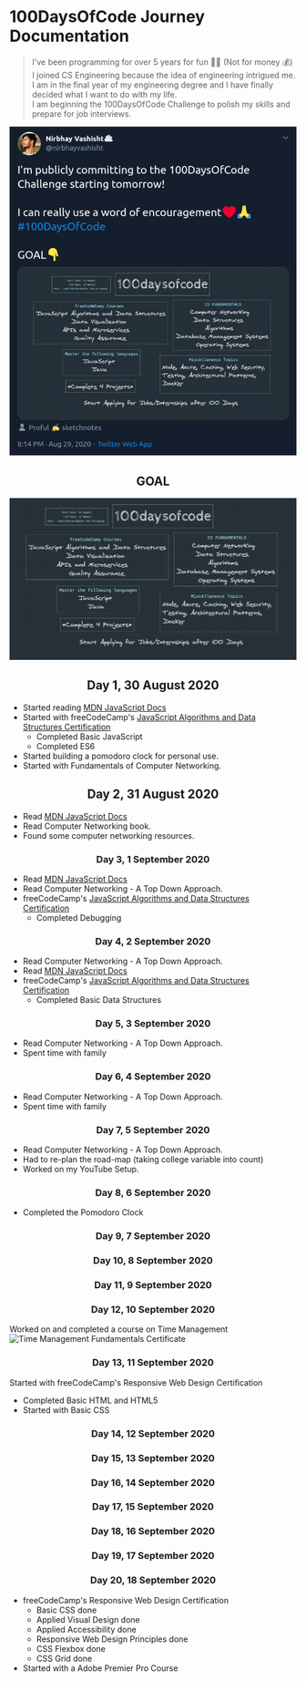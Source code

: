 # 100DaysOfCode Journey Documentation
> I've been programming for over 5 years for fun :man_technologist: (Not for money &#128176;)<br>
> I joined CS Engineering because the idea of engineering intrigued me.<br>
> I am in the final year of my engineering degree and I have finally decided what I want to do with my life.<br>
> I am beginning the 100DaysOfCode Challenge to polish my skills and prepare for job interviews.<br>

![Tweet Image](https://github.com/nirbhayvashisht/100DaysOfCode/blob/master/resources/ss.png)

## <center>GOAL</center>
![Goal](https://github.com/nirbhayvashisht/100DaysOfCode/blob/master/resources/Screenshot%20from%202020-08-29%2020-07-07.png)

## <center>Day 1, 30 August 2020</center>
- Started reading [MDN JavaScript Docs](https://developer.mozilla.org/en-US/docs/Web/JavaScript/Guide) 
- Started with freeCodeCamp's [JavaScript Algorithms and Data Structures Certification](https://www.freecodecamp.org/learn/) 
    - Completed Basic JavaScript
    - Completed ES6
- Started building a pomodoro clock for personal use.
- Started with Fundamentals of Computer Networking.

## <center>Day 2, 31 August 2020</center>
- Read [MDN JavaScript Docs](https://developer.mozilla.org/en-US/docs/Web/JavaScript/Guide)
- Read Computer Networking book.
- Found some computer networking resources.

### <center>Day 3, 1 September 2020</center>
- Read [MDN JavaScript Docs](https://developer.mozilla.org/en-US/docs/Web/JavaScript/Guide)
- Read Computer Networking - A Top Down Approach.
- freeCodeCamp's [JavaScript Algorithms and Data Structures Certification](https://www.freecodecamp.org/learn/) 
    - Completed Debugging

### <center>Day 4, 2 September 2020</center>
- Read Computer Networking - A Top Down Approach.
- Read [MDN JavaScript Docs](https://developer.mozilla.org/en-US/docs/Web/JavaScript/Guide)
- freeCodeCamp's [JavaScript Algorithms and Data Structures Certification](https://www.freecodecamp.org/learn/) 
    - Completed Basic Data Structures

### <center>Day 5, 3 September 2020</center>
- Read Computer Networking - A Top Down Approach.
- Spent time with family

### <center>Day 6, 4 September 2020</center>
- Read Computer Networking - A Top Down Approach.
- Spent time with family

### <center>Day 7, 5 September 2020</center>
- Read Computer Networking - A Top Down Approach.
- Had to re-plan the road-map (taking college variable into count)
- Worked on my YouTube Setup.

### <center>Day 8, 6 September 2020</center>
- Completed the Pomodoro Clock

### <center>Day 9, 7 September 2020</center>
### <center>Day 10, 8 September 2020</center>
### <center>Day 11, 9 September 2020</center>
### <center>Day 12, 10 September 2020</center>
Worked on and completed a course on Time Management
![Time Management Fundamentals Certificate](https://dev-to-uploads.s3.amazonaws.com/i/a4g7oeqw7zyifjnm7fcd.png)

### <center>Day 13, 11 September 2020</center>
Started with freeCodeCamp's Responsive Web Design Certification
- Completed Basic HTML and HTML5
- Started with Basic CSS

### <center>Day 14, 12 September 2020</center>
### <center>Day 15, 13 September 2020</center>
### <center>Day 16, 14 September 2020</center>
### <center>Day 17, 15 September 2020</center>
### <center>Day 18, 16 September 2020</center>
### <center>Day 19, 17 September 2020</center>
### <center>Day 20, 18 September 2020</center>
- freeCodeCamp's Responsive Web Design Certification
    - Basic CSS done
    - Applied Visual Design done
    - Applied Accessibility done
    - Responsive Web Design Principles done
    - CSS Flexbox done
    - CSS Grid done
- Started with a Adobe Premier Pro Course

